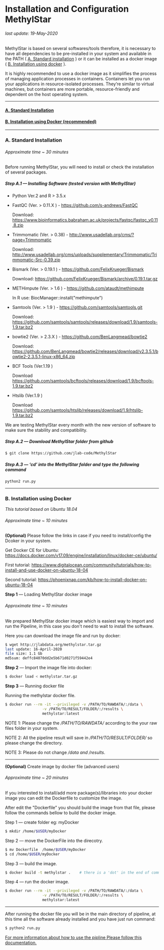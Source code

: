 Installation and Configuration MethylStar
================

###### *last update: 19-May-2020*

MethylStar is based on several softwares/tools therefore, it is necessary to have all dependencies to be pre-installed in your system and available in the PATH ( [A. Standard installation](#standard) ) or it can be installed as a docker image ( [B. Installation using docker](#docker) ). 

It is highly recommended to use a docker image as it simplifies the process of managing application processes in containers. Containers let you run your applications in resource-isolated processes. They’re similar to virtual machines, but containers are more portable, resource-friendly and dependent on the host operating system.

------------------------------------------------------------------------

#### [A. Standard Installation](#standard)

#### [B. Installation using Docker (recommended)](#docker)

------------------------------------------------------------------------

### <a name="standard" > A. Standard Installation </a>

###### *Approximate time ~ 30 minutes*

Before running MethylStar, you will need to install or check the installation of several packages.

##### Step A.1 — Installing Software (tested version with MethylStar)

- Python Ver.2 and R > 3.5.x
    
- FastQC (Ver. > 0.11.X  ) - https://github.com/s-andrews/FastQC
	
	Download: https://www.bioinformatics.babraham.ac.uk/projects/fastqc/fastqc_v0.11.8.zip
    
- Trimmomatic (Ver. > 0.38) - http://www.usadellab.org/cms/?page=Trimmomatic
	
	Download: http://www.usadellab.org/cms/uploads/supplementary/Trimmomatic/Trimmomatic-Src-0.39.zip
    
- Bismark (Ver. > 0.19.1 ) - https://github.com/FelixKrueger/Bismark
	
	Download: https://github.com/FelixKrueger/Bismark/archive/0.19.1.tar.gz
    
- METHimpute (Ver. > 1.6 ) - https://github.com/ataudt/methimpute
	
	In R use: BiocManager::install("methimpute")
    
- Samtools (Ver. > 1.9 ) - https://github.com/samtools/samtools.git

	Download: https://github.com/samtools/samtools/releases/download/1.9/samtools-1.9.tar.bz2
    
- bowtie2 (Ver. >  2.3.X ) - https://github.com/BenLangmead/bowtie2
	
	Download: https://github.com/BenLangmead/bowtie2/releases/download/v2.3.5.1/bowtie2-2.3.5.1-linux-x86_64.zip

- BCF Tools (Ver.1.19 )

	Download https://github.com/samtools/bcftools/releases/download/1.9/bcftools-1.9.tar.bz2

- Htslib (Ver.1.9 )

	Download https://github.com/samtools/htslib/releases/download/1.9/htslib-1.9.tar.bz2 


We are testing MethylStar every month with the new version of software to make sure the stability and compatibility.

##### Step A.2 — Download MethylStar folder from github

``` bash
$ git clone https://github.com/jlab-code/MethylStar

```
##### Step A.3 — ‘cd’ into the MethylStar folder and type the following command

``` bash
python2 run.py
```
------------------------------------------------------------------------


### <a name="docker" > B. Installation using Docker </a>

*This tutorial based on Ubuntu 18.04*


###### *Approximate time ~ 10 minutes*


**(Optional)** Please follow the links in case if you need to install/config the Dcoker in your system. 


Get Docker CE for Ubuntu: https://docs.docker.com/v17.09/engine/installation/linux/docker-ce/ubuntu/


First tutorial: https://www.digitalocean.com/community/tutorials/how-to-install-and-use-docker-on-ubuntu-18-04


Second tutorial: https://phoenixnap.com/kb/how-to-install-docker-on-ubuntu-18-04


**Step 1** —  Loading MethylStar docker image

###### *Approximate time ~ 10 minutes*

We prepared MethylStar docker image which is easiest way to import and run the Pipeline, in this case you don't need to wait to install the software.

Here you can download the image file and run by docker:

``` bash
$ wget http://jlabdata.org/methylstar.tar.gz
last update: 16-April-2020
file size: 1.1 Gb
md5sum: deffc84070dd2e5b671d0271f59442e4
```
**Step 2** — Import the image file into docker:

``` bash
$ docker load < methylstar.tar.gz
```

**Step 3** — Running docker file

Running the methylstar docker file.

``` bash
$ docker run --rm -it --privileged -v /PATH/TO/RAWDATA/:/data \
                 -v /PATH/TO/RESULT/FOLDER/:/results \
                 methylstar:latest
```

NOTE 1: Please change the */PATH/TO/RAWDATA/* according to the your raw files folder in your system.

NOTE 2: All the pipeline result will save in */PATH/TO/RESULT/FOLDER/* so please change the directory.

NOTE 3: Please do not change */data and /results*.

------------------------------------------------------------------------

 **(Optional)** Create image by docker file (advanced users)

###### *Approximate time ~ 20 minutes*

If you interested to install/add more package(s)/libraries into your docker image you can edit the Dockerfile to customize the image.

After edit the "Dockerfile" you should build the image from that file, please follow the commands bellow to build the docker image.

Step 1 — create folder eg: myDocker

``` bash
$ mkdir /home/$USER/myDocker
```

Step 2 — move the DockerFile into the direcotry.

``` bash
$ mv Dockerfile  /home/$USER/myDocker 
$ cd /home/$USER/myDocker
```

Step 3 — build the image.

``` bash
$ docker build -t methylstar .    # there is a 'dot' in the end of command.
```
Step 4 — run the docker image.
``` bash
$ docker run --rm -it --privileged -v /PATH/TO/RAWDATA/:/data \
                 -v /PATH/TO/RESULT/FOLDER/:/results \
                 methylstar:latest
```

------------------------------------------------------------------------

After running the docker file you will be in the main directory of pipeline, at this time all the software already installed and you have just run command:

``` bash
$ python2 run.py
```

[For more information about how to use the pipline Please follow this documentation.](runPipeline.md)
